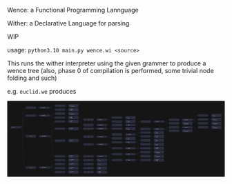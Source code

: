 Wence:  a Functional Programming Lannguage

Wither: a Declarative Language for parsing

WIP

usage: `python3.10 main.py wence.wi <source>`

This runs the wither interpreter using the given grammer to produce a wence tree (also, phase 0 of compilation is performed, some trivial node folding and such)

e.g. `euclid.we` produces

![this graph](images/euclid.png)
